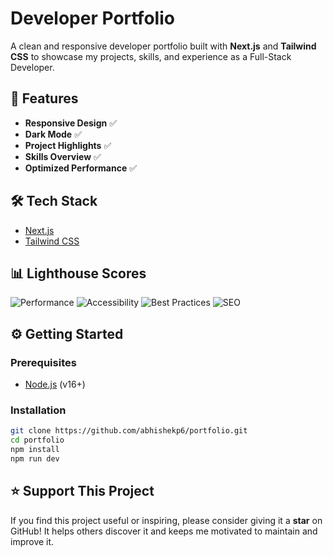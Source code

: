 # Developer Portfolio

A clean and responsive developer portfolio built with **Next.js** and **Tailwind CSS** to showcase my projects, skills, and experience as a Full-Stack Developer.

## 🚀 Features

- **Responsive Design** ✅
- **Dark Mode** ✅
- **Project Highlights** ✅
- **Skills Overview** ✅ 
- **Optimized Performance** ✅  

## 🛠 Tech Stack

- [Next.js](https://nextjs.org/)  
- [Tailwind CSS](https://tailwindcss.com/)

## 📊 Lighthouse Scores

![Performance](https://img.shields.io/badge/Performance-100-darkgreen)
![Accessibility](https://img.shields.io/badge/Accessibility-96-brightgreen)
![Best Practices](https://img.shields.io/badge/Best%20Practices-100-darkgreen)
![SEO](https://img.shields.io/badge/SEO-100-darkgreen)

## ⚙️ Getting Started

### Prerequisites

- [Node.js](https://nodejs.org/) (v16+)

### Installation

```bash
git clone https://github.com/abhishekp6/portfolio.git
cd portfolio
npm install
npm run dev
```

## ⭐ Support This Project

If you find this project useful or inspiring, please consider giving it a **star** on GitHub! It helps others discover it and keeps me motivated to maintain and improve it.


